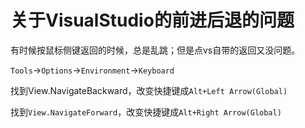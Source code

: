 # 关于VisualStudio的前进后退的问题

有时候按鼠标侧键返回的时候，总是乱跳；但是点vs自带的返回又没问题。

`Tools`->`Options`->`Environment`->`Keyboard`

找到View.NavigateBackward，改变快捷键成`Alt+Left Arrow(Global)`

找到`View.NavigateForward`，改变快捷键成`Alt+Right Arrow(Global)`

